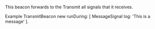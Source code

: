 This beacon forwards to the Transmit all signals that it receives.

Example
	TransmitBeacon new 
		runDuring: [ 
			MessageSignal log: 'This is a message' ].
